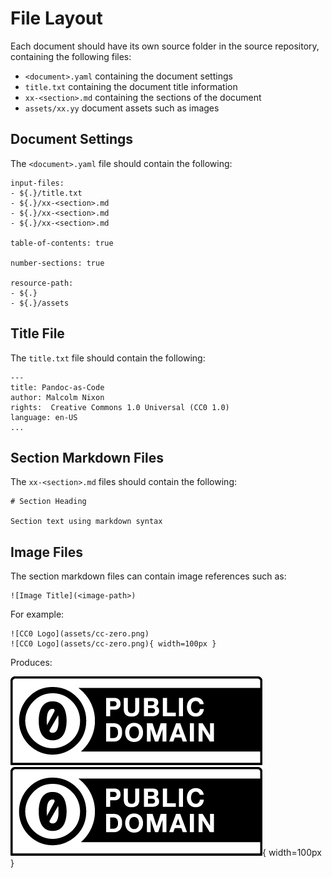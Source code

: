 # File Layout

Each document should have its own source folder in the source repository, containing the following files:

 - `<document>.yaml` containing the document settings
 - `title.txt` containing the document title information
 - `xx-<section>.md` containing the sections of the document
 - `assets/xx.yy` document assets such as images


## Document Settings

The `<document>.yaml` file should contain the following:

```
input-files:
- ${.}/title.txt
- ${.}/xx-<section>.md
- ${.}/xx-<section>.md
- ${.}/xx-<section>.md

table-of-contents: true

number-sections: true

resource-path:
- ${.}
- ${.}/assets
```


## Title File

The `title.txt` file should contain the following:

```
---
title: Pandoc-as-Code
author: Malcolm Nixon
rights:  Creative Commons 1.0 Universal (CC0 1.0)
language: en-US
...
```


## Section Markdown Files

The `xx-<section>.md` files should contain the following:

```
# Section Heading

Section text using markdown syntax
```


## Image Files

The section markdown files can contain image references such as:

```
![Image Title](<image-path>)
```

For example:
```
![CC0 Logo](assets/cc-zero.png)
![CC0 Logo](assets/cc-zero.png){ width=100px }
```

Produces:

![CC0 Logo](assets/cc-zero.png)
![CC0 Logo](assets/cc-zero.png){ width=100px }

